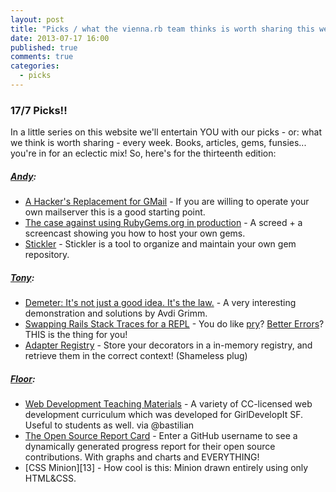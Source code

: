 ```yaml
---
layout: post
title: "Picks / what the vienna.rb team thinks is worth sharing this week"
date: 2013-07-17 16:00
published: true
comments: true
categories:
  - picks
---
```


### 17/7 Picks!!

In a little series on this website we'll entertain YOU with our picks - or: what we think is worth sharing - every week.
Books, articles, gems, funsies... you're in for an eclectic mix! So, here's for the thirteenth edition:

##### [Andy][1]:
  - [A Hacker's Replacement for GMail][2] - If you are willing to operate your own mailserver this is a good starting point.
  - [The case against using RubyGems.org in production][3] - A screed + a screencast showing you how to host your own gems.
  - [Stickler][4] - Stickler is a tool to organize and maintain your own gem repository.

##### [Tony][5]:
  - [Demeter: It's not just a good idea. It's the law.][6] - A very interesting demonstration and solutions by Avdi Grimm.
  - [Swapping Rails Stack Traces for a REPL][7] - You do like [pry](https:/github.com/pry/pry)? [Better Errors](https://github.com/charliesome/better_errors)? THIS is the thing for you!
  - [Adapter Registry][8] - Store your decorators in a in-memory registry, and retrieve them in the correct context!  (Shameless plug)

##### [Floor][9]:
  - [Web Development Teaching Materials][10] - A variety of CC-licensed web development curriculum which was developed for GirlDevelopIt SF. Useful to students as well. via @bastilian
  - [The Open Source Report Card][12] - Enter a GitHub username to see a dynamically generated progress report for their open source contributions. With graphs and charts and EVERYTHING!
  - [CSS Minion][13] - How cool is this: Minion drawn entirely using only HTML&CSS.

[1]: http://www.twitter.com/pxlpnk
[2]: http://dbpmail.net/essays/2013-06-29-hackers-replacement-for-gmail.html
[3]: https://www.honeybadger.io/blog/2013/06/25/stop-using-rubygemsorg-in-production
[4]: https://github.com/copiousfreetime/stickler
[5]: http://www.twitter.com/tony_xpro
[6]: http://devblog.avdi.org/2011/07/05/demeter-its-not-just-a-good-idea-its-the-law/
[7]: http://fonicmonkey.net/2013/07/15/swapping-rails-stack-traces-for-a-repl/
[8]: https://github.com/rs-dev/adapter-registry
[9]: http://www.twitter.com/floordrees
[10]: http://www.teaching-materials.org/
[11]: http://osrc.dfm.io/
[12]: http://cssdeck.com/labs/pure-css-minion
